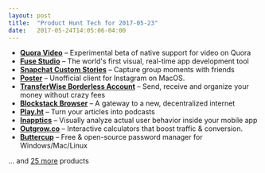 ```yaml
---
layout: post
title:  "Product Hunt Tech for 2017-05-23"
date:   2017-05-24T14:05:06-04:00
---
```


* **[Quora Video](https://www.producthunt.com/posts/quora-video?utm_campaign=producthunt-api&utm_medium=api&utm_source=Application%3A+Daily+Digest+RSS+%28ID%3A+3202%29)** – Experimental beta of native support for video on Quora
* **[Fuse Studio](https://www.producthunt.com/posts/fuse-studio?utm_campaign=producthunt-api&utm_medium=api&utm_source=Application%3A+Daily+Digest+RSS+%28ID%3A+3202%29)** – The world's first visual, real-time app development tool
* **[Snapchat Custom Stories](https://www.producthunt.com/posts/snapchat-custom-stories?utm_campaign=producthunt-api&utm_medium=api&utm_source=Application%3A+Daily+Digest+RSS+%28ID%3A+3202%29)** – Capture group moments with friends
* **[Poster](https://www.producthunt.com/posts/poster?utm_campaign=producthunt-api&utm_medium=api&utm_source=Application%3A+Daily+Digest+RSS+%28ID%3A+3202%29)** – Unofficial client for Instagram on MacOS.
* **[TransferWise Borderless Account](https://www.producthunt.com/posts/transferwise-borderless-account?utm_campaign=producthunt-api&utm_medium=api&utm_source=Application%3A+Daily+Digest+RSS+%28ID%3A+3202%29)** – Send, receive and organize your money without crazy fees
* **[Blockstack Browser](https://www.producthunt.com/posts/blockstack-browser?utm_campaign=producthunt-api&utm_medium=api&utm_source=Application%3A+Daily+Digest+RSS+%28ID%3A+3202%29)** – A gateway to a new, decentralized internet
* **[Play.ht](https://www.producthunt.com/posts/play-ht?utm_campaign=producthunt-api&utm_medium=api&utm_source=Application%3A+Daily+Digest+RSS+%28ID%3A+3202%29)** – Turn your articles into podcasts
* **[Inapptics](https://www.producthunt.com/posts/inapptics-2?utm_campaign=producthunt-api&utm_medium=api&utm_source=Application%3A+Daily+Digest+RSS+%28ID%3A+3202%29)** – Visually analyze actual user behavior inside your mobile app
* **[Outgrow.co](https://www.producthunt.com/posts/outgrow-co?utm_campaign=producthunt-api&utm_medium=api&utm_source=Application%3A+Daily+Digest+RSS+%28ID%3A+3202%29)** – Interactive calculators that boost traffic & conversion.
* **[Buttercup](https://www.producthunt.com/posts/buttercup-2?utm_campaign=producthunt-api&utm_medium=api&utm_source=Application%3A+Daily+Digest+RSS+%28ID%3A+3202%29)** – Free & open-source password manager for Windows/Mac/Linux

… and [25 more](https://www.producthunt.com/tech) products